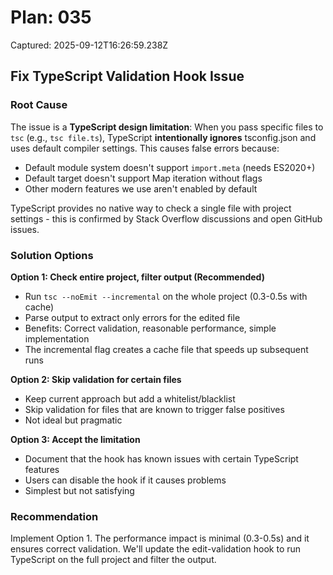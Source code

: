 # Plan: 035

Captured: 2025-09-12T16:26:59.238Z

## Fix TypeScript Validation Hook Issue

### Root Cause
The issue is a **TypeScript design limitation**: When you pass specific files to `tsc` (e.g., `tsc file.ts`), TypeScript **intentionally ignores** tsconfig.json and uses default compiler settings. This causes false errors because:
- Default module system doesn't support `import.meta` (needs ES2020+)
- Default target doesn't support Map iteration without flags
- Other modern features we use aren't enabled by default

TypeScript provides no native way to check a single file with project settings - this is confirmed by Stack Overflow discussions and open GitHub issues.

### Solution Options

**Option 1: Check entire project, filter output (Recommended)**
- Run `tsc --noEmit --incremental` on the whole project (0.3-0.5s with cache)
- Parse output to extract only errors for the edited file
- Benefits: Correct validation, reasonable performance, simple implementation
- The incremental flag creates a cache file that speeds up subsequent runs

**Option 2: Skip validation for certain files**
- Keep current approach but add a whitelist/blacklist
- Skip validation for files that are known to trigger false positives
- Not ideal but pragmatic

**Option 3: Accept the limitation**
- Document that the hook has known issues with certain TypeScript features
- Users can disable the hook if it causes problems
- Simplest but not satisfying

### Recommendation
Implement Option 1. The performance impact is minimal (0.3-0.5s) and it ensures correct validation. We'll update the edit-validation hook to run TypeScript on the full project and filter the output.